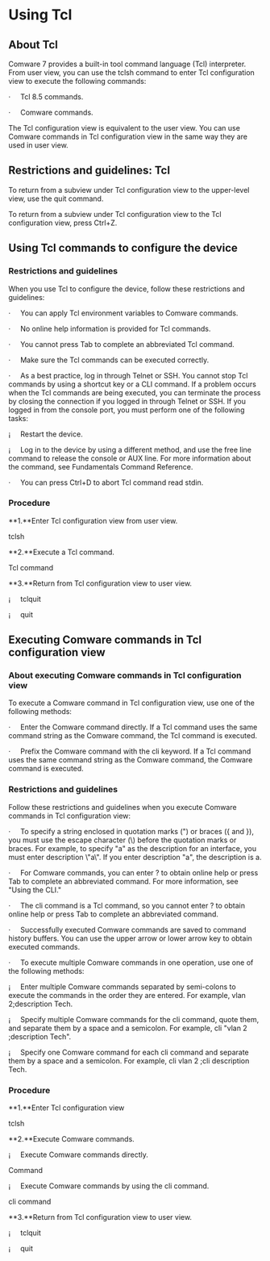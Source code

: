 
# Using Tcl

## About Tcl

Comware 7 provides a built-in tool command
language (Tcl) interpreter. From user view, you can use the tclsh command to enter Tcl configuration view to execute the following
commands:

·     Tcl 8.5 commands.

·     Comware commands.

The Tcl configuration view is equivalent to
the user view. You can use Comware commands in Tcl configuration view in the
same way they are used in user view.

## Restrictions and guidelines: Tcl

To return from a subview under Tcl
configuration view to the upper-level view, use the quit command.

To return from a subview under Tcl
configuration view to the Tcl configuration view, press Ctrl\+Z.

## Using Tcl commands to configure the device

### Restrictions and guidelines

When you use Tcl to configure the device,
follow these restrictions and guidelines:

·     You can apply Tcl environment variables to
Comware commands.

·     No online help information is provided for Tcl
commands.

·     You cannot press Tab
to complete an abbreviated Tcl command.

·     Make sure the Tcl commands can be executed
correctly. 

·     As a best practice, log in through Telnet or
SSH. You cannot stop Tcl commands by using a shortcut key or a CLI command. If
a problem occurs when the Tcl commands are being executed, you can terminate the
process by closing the connection if you logged in through Telnet or SSH. If
you logged in from the console port, you must perform one of the following
tasks:

¡     Restart
the device.

¡     Log
in to the device by using a different method, and use the free line command to release the console or AUX line. For more information
about the command, see Fundamentals Command Reference.


·     You can press Ctrl\+D
to abort Tcl command read stdin.

### Procedure

**1\.**Enter Tcl configuration view from user view.

tclsh

**2\.**Execute a Tcl command.

Tcl command

**3\.**Return from Tcl configuration view to user
view.

¡     tclquit

¡     quit

## Executing Comware commands in Tcl configuration view

### About executing Comware commands in Tcl configuration view

To execute a Comware command in Tcl
configuration view, use one of the following methods:

·     Enter the Comware command directly. If a Tcl
command uses the same command string as the Comware command, the Tcl command is
executed.

·     Prefix the Comware command with the cli keyword. If a Tcl command uses the same command string as the Comware
command, the Comware command is executed.

### Restrictions and guidelines

Follow these restrictions and guidelines
when you execute Comware commands in Tcl configuration view:

·     To specify a string enclosed in quotation marks
(") or braces ({ and }), you must use the escape character (\\) before the quotation
marks or braces. For example, to specify "a" as
the description for an interface, you must enter description
\\"a\\". If you enter description
"a", the description is a.

·     For Comware commands, you can enter ? to obtain online help or press Tab to
complete an abbreviated command. For more information, see "Using the
CLI."

·     The cli command
is a Tcl command, so you cannot enter ? to obtain
online help or press Tab to complete an abbreviated
command.

·     Successfully executed Comware commands are saved
to command history buffers. You can use the upper arrow or lower arrow key to obtain
executed commands.

·     To execute multiple Comware commands in one
operation, use one of the following methods:

¡     Enter
multiple Comware commands separated by semi-colons to execute the commands in
the order they are entered. For example, vlan 2;description Tech.

¡     Specify
multiple Comware commands for the cli command,
quote them, and separate them by a space and a semicolon. For example, cli "vlan
2 ;description Tech".

¡     Specify
one Comware command for each cli command
and separate them by a space and a semicolon. For example, cli vlan 2 ;cli
description Tech.

### Procedure

**1\.**Enter Tcl configuration view

tclsh

**2\.**Execute Comware commands.

¡     Execute
Comware commands directly.

Command

¡     Execute
Comware commands by using the cli command.

cli command

**3\.**Return from Tcl configuration view to user
view.

¡     tclquit

¡     quit

 

